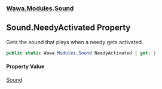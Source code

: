 ### [Wawa.Modules](Wawa.Modules.md 'Wawa.Modules').[Sound](Sound.md 'Wawa.Modules.Sound')

## Sound.NeedyActivated Property

Gets the sound that plays when a needy gets activated.

```csharp
public static Wawa.Modules.Sound NeedyActivated { get; }
```

#### Property Value
[Sound](Sound.md 'Wawa.Modules.Sound')
